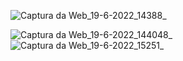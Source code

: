 

![Captura da Web_19-6-2022_14388_](https://user-images.githubusercontent.com/72623235/174493831-5ffc9a63-67d8-46d2-bc7c-96eb93fba75f.jpeg)


![Captura da Web_19-6-2022_144048_](https://user-images.githubusercontent.com/72623235/174493821-b0fa825a-9f80-4497-bd06-7aa4e4b8b748.jpeg)
![Captura da Web_19-6-2022_15251_](https://user-images.githubusercontent.com/72623235/174494390-13008bdc-b7aa-4693-95ae-46c3f5a32a36.jpeg)
